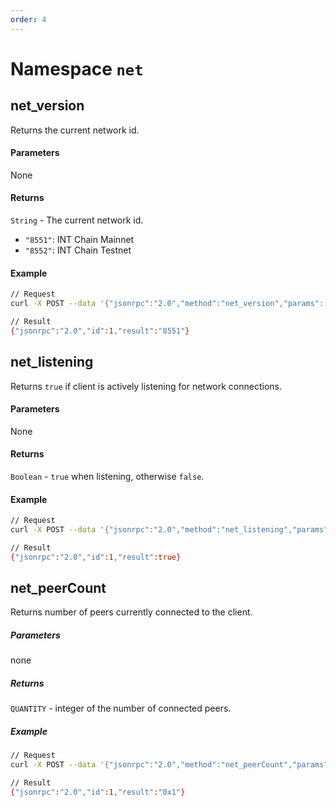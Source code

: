 ```yaml
---
order: 4
---
```


# Namespace `net` 

## net_version
Returns the current network id.

#### Parameters
None

#### Returns

`String` - The current network id.
- `"8551"`: INT Chain Mainnet
- `"8552"`: INT Chain Testnet

#### Example
```bash
// Request
curl -X POST --data '{"jsonrpc":"2.0","method":"net_version","params":[],"id":1}' -H 'content-type: application/json;'

// Result
{"jsonrpc":"2.0","id":1,"result":"8551"}
```


## net_listening

Returns `true` if client is actively listening for network connections.

#### Parameters
None

#### Returns

`Boolean` - `true` when listening, otherwise `false`.

#### Example
```bash
// Request
curl -X POST --data '{"jsonrpc":"2.0","method":"net_listening","params":[],"id":1}' -H 'content-type: application/json;'

// Result
{"jsonrpc":"2.0","id":1,"result":true}
```

## net_peerCount

Returns number of peers currently connected to the client.

##### Parameters
none

##### Returns

`QUANTITY` - integer of the number of connected peers.

##### Example
```bash
// Request
curl -X POST --data '{"jsonrpc":"2.0","method":"net_peerCount","params":[],"id":1}' -H 'content-type: application/json;'

// Result
{"jsonrpc":"2.0","id":1,"result":"0x1"}
```
